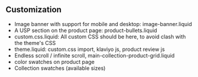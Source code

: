 ## Customization

* Image banner with support for mobile and desktop: image-banner.liquid
* A USP section on the product page: product-bullets.liquid
* custom.css.liquid: All custom CSS should be here, to avoid clash with the theme's CSS
* theme.liquid: custom.css import, klaviyo js, product review js
* Endless scroll / infinite scroll, main-collection-product-grid.liquid
* color swatches on product page
* Collection swatches (available sizes)
